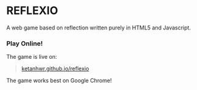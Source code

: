 # REFLEXIO
A web game based on reflection written purely in HTML5 and Javascript.

### Play Online!
The game is live on:
>[ketanhwr.github.io/reflexio]

The game works best on Google Chrome!

[ketanhwr.github.io/reflexio]: <http://ketanhwr.github.io/reflexio>
